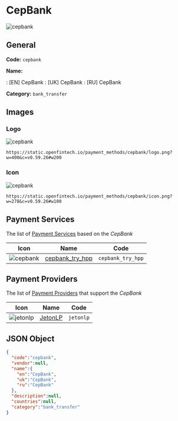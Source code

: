 
# CepBank 
![cepbank](https://static.openfintech.io/payment_methods/cepbank/logo.png?w=400&c=v0.59.26#w200)  

## General 
**Code:** `cepbank` 
 
**Name:** 
 
:	[EN] CepBank 
:	[UK] CepBank 
:	[RU] CepBank 
 
**Category:** `bank_transfer` 
 

## Images 

### Logo 
![cepbank](https://static.openfintech.io/payment_methods/cepbank/logo.png?w=400&c=v0.59.26#w200)  

```
https://static.openfintech.io/payment_methods/cepbank/logo.png?w=400&c=v0.59.26#w200
```  

### Icon 
![cepbank](https://static.openfintech.io/payment_methods/cepbank/icon.png?w=278&c=v0.59.26#w100)  

```
https://static.openfintech.io/payment_methods/cepbank/icon.png?w=278&c=v0.59.26#w100
```  

## Payment Services 
 
The list of [Payment Services](/payment-services/) based on the _CepBank_ 

|Icon|Name|Code| 
|:---:|:---:|:---:| 
|![cepbank](https://static.openfintech.io/payment_methods/cepbank/icon.png?w=278&c=v0.59.26#w100) |[cepbank_try_hpp](/payment-services/cepbank_try_hpp/)|`cepbank_try_hpp`| 
 

## Payment Providers 
 
The list of [Payment Providers](/payment-providers/) that support the _CepBank_ 

|Icon|Name|Code| 
|:---:|:---:|:---:| 
|![jetonlp](https://static.openfintech.io/payment_providers/jetonlp/icon.png?w=278&c=v0.59.26#w100) |[JetonLP](/payment-providers/jetonlp/)|`jetonlp`| 
 

## JSON Object 

```json
{
  "code":"cepbank",
  "vendor":null,
  "name":{
    "en":"CepBank",
    "uk":"CepBank",
    "ru":"CepBank"
  },
  "description":null,
  "countries":null,
  "category":"bank_transfer"
}
```  
